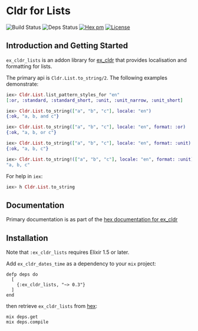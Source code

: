 # Cldr for Lists
![Build Status](http://sweatbox.noexpectations.com.au:8080/buildStatus/icon?job=cldr_lists)
![Deps Status](https://beta.hexfaktor.org/badge/all/github/kipcole9/cldr_lists.svg)
[![Hex pm](http://img.shields.io/hexpm/v/ex_cldr_lists.svg?style=flat)](https://hex.pm/packages/ex_cldr_lists)
[![License](https://img.shields.io/badge/license-Apache%202-blue.svg)](https://github.com/kipcole9/cldr_lists/blob/master/LICENSE)

## Introduction and Getting Started

`ex_cldr_lists` is an addon library for [ex_cldr](https://hex.pm/packages/ex_cldr) that provides localisation and formatting for lists.

The primary api is `Cldr.List.to_string/2`.  The following examples demonstrate:

```elixir
iex> Cldr.List.list_pattern_styles_for "en"
[:or, :standard, :standard_short, :unit, :unit_narrow, :unit_short]

iex> Cldr.List.to_string(["a", "b", "c"], locale: "en")
{:ok, "a, b, and c"}

iex> Cldr.List.to_string(["a", "b", "c"], locale: "en", format: :or)
{:ok, "a, b, or c"}

iex> Cldr.List.to_string(["a", "b", "c"], locale: "en", format: :unit)
{:ok, "a, b, c"}

iex> Cldr.List.to_string!(["a", "b", "c"], locale: "en", format: :unit)
"a, b, c"
```

For help in `iex`:

```elixir
iex> h Cldr.List.to_string
```

## Documentation

Primary documentation is as part of the [hex documentation for ex_cldr](https://hexdocs.pm/ex_cldr/6_units_formats.html)

## Installation

Note that `:ex_cldr_lists` requires Elixir 1.5 or later.

Add `ex_cldr_dates_time` as a dependency to your `mix` project:

    defp deps do
      [
        {:ex_cldr_lists, "~> 0.3"}
      ]
    end

then retrieve `ex_cldr_lists` from [hex](https://hex.pm/packages/ex_cldr_lists):

    mix deps.get
    mix deps.compile

